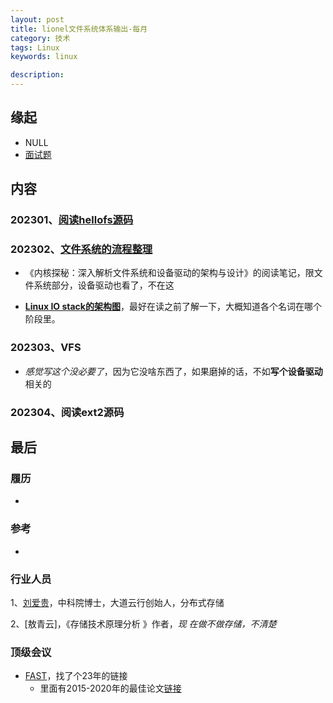 ```yaml
---
layout: post  
title: lionel文件系统体系输出-每月  
category: 技术  
tags: Linux      
keywords: linux     

description:    
---  
```


##  缘起
+ NULL
+ [面试题](https://gitee.com/fewolflion/BookNote/blob/master/01lioneloutput/20FileSystem/01MonthOutput/0%E6%96%87%E4%BB%B6%E7%B3%BB%E7%BB%9F%E3%80%81%E5%AD%98%E5%82%A8%E9%9D%A2%E8%AF%95%E9%A2%98.md)

##  内容

### 202301、[阅读hellofs源码](https://gitee.com/fewolflion/BookNote/blob/master/01lioneloutput/20FileSystem/01MonthOutput/202301%E9%98%85%E8%AF%BBhellofs%E6%BA%90%E7%A0%81.md)

### 202302、[文件系统的流程整理](https://gitee.com/fewolflion/BookNote/blob/master/01lioneloutput/20FileSystem/01MonthOutput/202302%E6%96%87%E4%BB%B6%E7%B3%BB%E7%BB%9F%E9%98%85%E8%AF%BB%E8%BE%93%E5%87%BA.md)

+ 《内核探秘：深入解析文件系统和设备驱动的架构与设计》的阅读笔记，限文件系统部分，设备驱动也看了，不在这

+ **[Linux IO stack的架构图](http://www.ilinuxkernel.com/files/Linux.IO.stack_v1.0.pdf )**，最好在读之前了解一下，大概知道各个名词在哪个阶段里。

### 202303、VFS

+ *感觉写这个没必要了*，因为它没啥东西了，如果磨掉的话，不如**写个设备驱动**相关的

### 202304、阅读ext2源码

## 最后

### 履历

+ 

### 参考

+ 

### 行业人员

1、[刘爱贵](https://blog.csdn.net/liuaigui)，中科院博士，大道云行创始人，分布式存储

2、[敖青云]，《存储技术原理分析 》作者，*现 在做不做存储，不清楚*

### 顶级会议

+ [FAST](https://www.usenix.org/conference/fast23)，找了个23年的链接
  + 里面有2015-2020年的最佳论文[链接](https://www.myhuiban.com/conference/323?lang=zh_cn)

